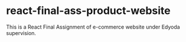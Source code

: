 # react-final-ass-product-website
This is a React Final Assignment of e-commerce website under Edyoda supervision.
